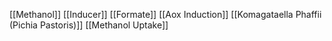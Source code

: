 [[Methanol]]
[[Inducer]]
[[Formate]]
[[Aox Induction]]
[[Komagataella Phaffii (Pichia Pastoris)]]
[[Methanol Uptake]]
